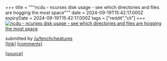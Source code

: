 +++
title = """ncdu - ncurses disk usage - see which directories and files are hogging the most space"""
date = 2024-09-19T15:42:17.000Z
expiryDate = 2024-09-19T15:42:17.000Z
tags = ["reddit","cli"]
+++
[![ncdu - ncurses disk usage - see which directories and files are hogging the most space](https://preview.redd.it/efv90u28jde81.png?width=640&crop=smart&auto=webp&s=b9f7b3387f1de25d7203fe9762673b0cda955229 "ncdu - ncurses disk usage - see which directories and files are hogging the most space")](https://www.reddit.com/r/commandline/comments/1fkny6a/ncdu_ncurses_disk_usage_see_which_directories_and/)

submitted by [/u/fenchcheatures](https://www.reddit.com/user/fenchcheatures)  
[\[link\]](https://i.redd.it/efv90u28jde81.png) [\[comments\]](https://www.reddit.com/r/commandline/comments/1fkny6a/ncdu_ncurses_disk_usage_see_which_directories_and/)

[[source]](https://www.reddit.com/r/commandline/comments/1fkny6a/ncdu_ncurses_disk_usage_see_which_directories_and/)
